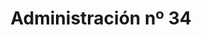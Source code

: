 ---
title: "Administración nº 34"
url: /lhospitalet-de-llobregat/administracion-no-34/
shop: Lotterie
---